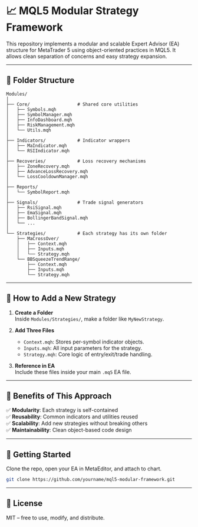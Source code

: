 # 📈 MQL5 Modular Strategy Framework

This repository implements a modular and scalable Expert Advisor (EA) structure for MetaTrader 5 using object-oriented practices in MQL5. It allows clean separation of concerns and easy strategy expansion.

---

## 📁 Folder Structure

```
Modules/
│
├── Core/                  # Shared core utilities
│   ├── Symbols.mqh
│   ├── SymbolManager.mqh
│   ├── InfoDashboard.mqh
│   ├── RiskManagement.mqh
│   └── Utils.mqh
│
├── Indicators/            # Indicator wrappers
│   ├── MaIndicator.mqh
│   └── RSIIndicator.mqh
│
├── Recoveries/            # Loss recovery mechanisms
│   ├── ZoneRecovery.mqh
│   ├── AdvanceLossRecovery.mqh
│   └── LossCooldownManager.mqh
│
├── Reports/
│   └── SymbolReport.mqh
│
├── Signals/               # Trade signal generators
│   ├── RsiSignal.mqh
│   ├── EmaSignal.mqh
│   ├── BollingerBandSignal.mqh
│   └── ...
│
└── Strategies/            # Each strategy has its own folder
    ├── MaCrossOver/
    │   ├── Context.mqh
    │   ├── Inputs.mqh
    │   └── Strategy.mqh
    └── BBSqueezeTrendRange/
        ├── Context.mqh
        ├── Inputs.mqh
        └── Strategy.mqh
```

---

## 🧩 How to Add a New Strategy

1. **Create a Folder**  
   Inside `Modules/Strategies/`, make a folder like `MyNewStrategy`.

2. **Add Three Files**  
   - `Context.mqh`: Stores per-symbol indicator objects.
   - `Inputs.mqh`: All input parameters for the strategy.
   - `Strategy.mqh`: Core logic of entry/exit/trade handling.

3. **Reference in EA**  
   Include these files inside your main `.mq5` EA file.

---

## 🧠 Benefits of This Approach

✅ **Modularity**: Each strategy is self-contained  
✅ **Reusability**: Common indicators and utilities reused  
✅ **Scalability**: Add new strategies without breaking others  
✅ **Maintainability**: Clean object-based code design  

---

## 🚀 Getting Started

Clone the repo, open your EA in MetaEditor, and attach to chart.

```bash
git clone https://github.com/yourname/mql5-modular-framework.git
```

---

## 📜 License

MIT – free to use, modify, and distribute.
